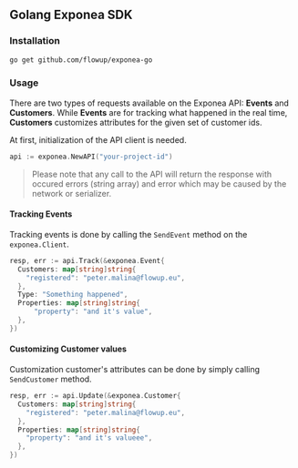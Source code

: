 ## Golang Exponea SDK

### Installation
```bash
go get github.com/flowup/exponea-go
```

### Usage
There are two types of requests available on the Exponea API: **Events**
and **Customers**. While **Events** are for tracking what happened in the real time, **Customers**
customizes attributes for the given set of customer ids.

At first, initialization of the API client is needed.
```go
api := exponea.NewAPI("your-project-id")
```

> Please note that any call to the API will return the response with occured
errors (string array) and error which may be caused by the network or serializer.

#### Tracking Events
Tracking events is done by calling the `SendEvent` method on the `exponea.Client`.

```go
resp, err := api.Track(&exponea.Event{
  Customers: map[string]string{
    "registered": "peter.malina@flowup.eu",
  },
  Type: "Something happened",
  Properties: map[string]string{
      "property": "and it's value",
  },
})
```

#### Customizing Customer values
Customization customer's attributes can be done by simply calling `SendCustomer` method.

```go
resp, err := api.Update(&exponea.Customer{
  Customers: map[string]string{
    "registered": "peter.malina@flowup.eu",
  },
  Properties: map[string]string{
    "property": "and it's valueee",
  },
})
```